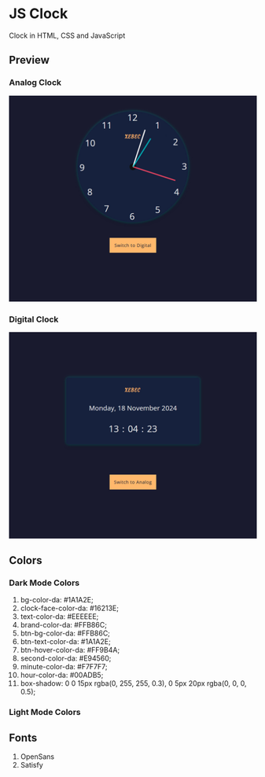 # JS Clock
Clock in HTML, CSS and JavaScript 

## Preview 
### Analog Clock 
![Analog Clock](img/js-analog-clock.jpg)
### Digital Clock 
![Digital Clock](img/js-digital-clock.jpg)

## Colors
### Dark Mode Colors 
1. bg-color-da: #1A1A2E;
2. clock-face-color-da: #16213E;
3. text-color-da: #EEEEEE;
4. brand-color-da: #FFB86C;
5. btn-bg-color-da: #FFB86C;
6. btn-text-color-da: #1A1A2E;
7. btn-hover-color-da: #FF9B4A; 
8. second-color-da: #E94560;
9. minute-color-da: #F7F7F7;
10. hour-color-da: #00ADB5;
11. box-shadow: 0 0 15px rgba(0, 255, 255, 0.3), 0 5px 20px rgba(0, 0, 0, 0.5); 

### Light Mode Colors 


## Fonts 
1. OpenSans
2. Satisfy 